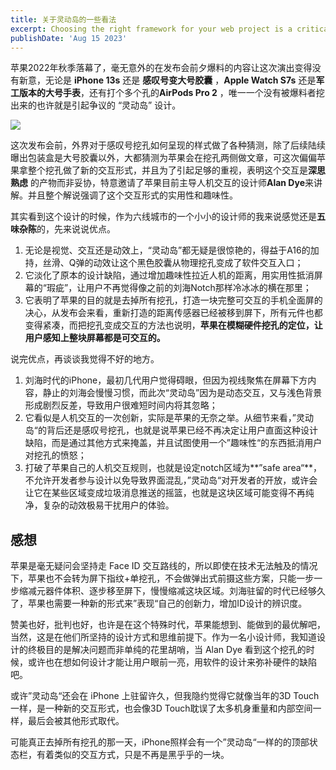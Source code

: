 ```yaml
---
title: 关于灵动岛的一些看法
excerpt: Choosing the right framework for your web project is a critical decision that can significantly impact the development process and the success of your project. With so many options available, it's essential to consider various factors before making a choice.
publishDate: 'Aug 15 2023'
---
```

苹果2022年秋季落幕了，毫无意外的在发布会前夕爆料的内容让这次演出变得没有新意，无论是 **iPhone 13s** 还是 **感叹号变大号胶囊** ，**Apple Watch S7s** 还是**军工版本的大号手表**，还有打个多个孔的**AirPods Pro 2** ，唯一一个没有被爆料者挖出来的也许就是引起争议的 “灵动岛” 设计。

<!--more-->

![](https://www.apple.com.cn/iphone-14-pro/images/overview/dynamic-island/deep-dive/dynamic_island__evt4vjxhxlsi_small_2x.jpg)

这次发布会前，外界对于感叹号挖孔如何呈现的样式做了各种猜测，除了后续陆续曝出包装盒是大号胶囊以外，大都猜测为苹果会在挖孔两侧做文章，可这次偏偏苹果拿整个挖孔做了新的交互形式，并且为了引起足够的重视，表明这个交互是**深思熟虑** 的产物而非妥协，特意邀请了苹果目前主导人机交互的设计师**Alan Dye**来讲解。并且整个解说强调了这个交互形式的实用性和趣味性。

其实看到这个设计的时候，作为六线城市的一个小小的设计师的我来说感觉还是**五味杂陈**的，先来说说优点。

1. 无论是视觉、交互还是动效上，“灵动岛”都无疑是很惊艳的，得益于A16的加持，丝滑、Q弹的动效让这个黑色胶囊从物理挖孔变成了软件交互入口；
2. 它淡化了原本的设计缺陷，通过增加趣味性拉近人机的距离，用实用性抵消屏幕的“瑕疵”，让用户不再觉得像之前的刘海Notch那样冷冰冰的横在那里；
3. 它表明了苹果的目的就是去掉所有挖孔，打造一块完整可交互的手机全面屏的决心，从发布会来看，重新打造的距离传感器已经被移到屏下，所有元件也都变得紧凑，而把挖孔变成交互的方法也说明，**苹果在模糊硬件挖孔的定位，让用户感知上整块屏幕都是可交互的。**

说完优点，再谈谈我觉得不好的地方。

1. 刘海时代的iPhone，最初几代用户觉得碍眼，但因为视线聚焦在屏幕下方内容，静止的刘海会慢慢习惯，而此次“灵动岛”因为是动态交互，又与浅色背景形成剧烈反差，导致用户很难短时间内将其忽略；
2. 它看似是人机交互的一次创新，实际是苹果的无奈之举。从细节来看，”灵动岛“的背后还是感叹号挖孔，也就是说苹果已经不再决定让用户直面这种设计缺陷，而是通过其他方式来掩盖，并且试图使用一个”趣味性“的东西抵消用户对挖孔的愤怒；
3. 打破了苹果自己的人机交互规则，也就是设定notch区域为**”safe area“**，不允许开发者参与设计以免导致界面混乱，”灵动岛“对开发者的开放，或许会让它在某些区域变成垃圾消息推送的摇篮，也就是这块区域可能变得不再纯净，复杂的动效极易干扰用户的体验。

## 感想

苹果是毫无疑问会坚持走 Face ID 交互路线的，所以即使在技术无法触及的情况下，苹果也不会转为屏下指纹+单挖孔，不会做弹出式前摄这些方案，只能一步一步缩减元器件体积、逐步移至屏下，慢慢缩减这块区域。刘海驻留的时代已经够久了，苹果也需要一种新的形式来”表现“自己的创新力，增加ID设计的辨识度。

赞美也好，批判也好，也许是在这个特殊时代，苹果能想到、能做到的最优解吧，当然，这是在他们所坚持的设计方式和思维前提下。作为一名小设计师，我知道设计的终极目的是解决问题而非单纯的花里胡哨，当 Alan Dye 看到这个挖孔的时候，或许也在想如何设计才能让用户眼前一亮，用软件的设计来弥补硬件的缺陷吧。

或许”灵动岛“还会在 iPhone 上驻留许久，但我隐约觉得它就像当年的3D Touch一样，是一种新的交互形式，也会像3D Touch耽误了太多机身重量和内部空间一样，最后会被其他形式取代。

可能真正去掉所有挖孔的那一天，iPhone照样会有一个”灵动岛“一样的的顶部状态栏，有着类似的交互方式，只是不再是黑乎乎的一块。
